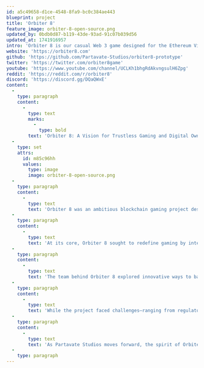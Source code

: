 ```yaml
---
id: a5c49658-d1ce-4548-8fa9-bc0c384ae443
blueprint: project
title: 'Orbiter 8'
feature_image: orbiter-8-open-source.png
updated_by: 0bdb0d87-b119-43de-93ad-91c07b039d56
updated_at: 1741916957
intro: 'Orbiter 8 is our casual Web 3 game designed for the Ethereum Virtual Machine with a focus on first-in-class tokenomics integrity and a pure decentralization so the game can be played in perpetuity.'
website: 'https://orbiter8.com'
github: 'https://github.com/Partavate-Studios/orbiter8-prototype'
twitter: 'https://twitter.com/orbiter8game'
youtube: 'https://www.youtube.com/channel/UCLKh1bhgRdAkvngsulH6Zpg'
reddit: 'https://reddit.com/r/orbiter8'
discord: 'https://discord.gg/DQaQWxE'
content:
  -
    type: paragraph
    content:
      -
        type: text
        marks:
          -
            type: bold
        text: 'Orbiter 8: A Vision for Trustless Gaming and Digital Ownership'
  -
    type: set
    attrs:
      id: m85c96hh
      values:
        type: image
        image: orbiter-8-open-source.png
  -
    type: paragraph
    content:
      -
        type: text
        text: 'Orbiter 8 was an ambitious blockchain gaming project designed to push the boundaries of digital ownership, decentralization, and player-driven economies. Built on a distributed ledger, it aimed to create a truly trustless gaming experience where players could own, trade, and interact with in-game assets without reliance on centralized authorities. The project emphasized the core tenets of blockchain technology—immutability, autonomy, and transparency—offering a novel approach to how value is created and exchanged in virtual worlds.'
  -
    type: paragraph
    content:
      -
        type: text
        text: 'At its core, Orbiter 8 sought to redefine gaming by integrating verifiable scarcity and interoperability. Assets within the game existed as tokens on the blockchain, ensuring that players had full control over their digital items. Smart contracts facilitated decentralized mechanics such as governance, asset exchanges, and even game modifications by the community. This approach eliminated the risk of asset devaluation due to developer intervention and introduced a level of permanence rarely seen in traditional gaming ecosystems.'
  -
    type: paragraph
    content:
      -
        type: text
        text: 'The team behind Orbiter 8 explored innovative ways to balance decentralization with engaging gameplay. Unlike many blockchain games that prioritized speculative token economies over player experience, Orbiter 8 aimed to deliver a rich, immersive world where blockchain elements were seamlessly woven into the fabric of the game rather than feeling like an afterthought. It leveraged distributed technology to support a persistent universe where actions had lasting consequences, further reinforcing the concept of "playing with value."'
  -
    type: paragraph
    content:
      -
        type: text
        text: 'While the project faced challenges—ranging from regulatory uncertainty to market volatility—it laid a foundation for future exploration in decentralized gaming. Lessons from Orbiter 8 continue to influence new developments in blockchain-based gaming, shaping the next generation of projects that seek to merge trustless technology with meaningful player engagement.'
  -
    type: paragraph
    content:
      -
        type: text
        text: 'As Partavate Studios moves forward, the spirit of Orbiter 8 lives on, inspiring a renewed vision for a more robust, scalable, and impactful decentralized gaming ecosystem.'
  -
    type: paragraph
---
```


